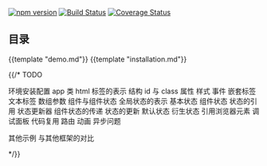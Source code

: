 [![npm version](https://badge.fury.io/js/affjs.svg)](https://badge.fury.io/js/affjs)
[![Build Status](https://travis-ci.org/reusee/aff.svg?branch=master)](https://travis-ci.org/reusee/aff)
[![Coverage Status](https://coveralls.io/repos/github/reusee/aff/badge.svg?branch=master)](https://coveralls.io/github/reusee/aff?branch=master)

## 目录

{{template "demo.md"}}
{{template "installation.md"}}

{{/* TODO

环境安装配置
app 类
html 标签的表示
  结构
  id 与 class
  属性
  样式
  事件
  嵌套标签
  文本标签
  数组参数
组件与组件状态
全局状态的表示
  基本状态
  组件状态
  状态的引用
  状态更新器
组件状态的传递
状态的更新
默认状态
衍生状态
引用浏览器元素
调试面板
代码复用
路由
动画
异步问题

其他示例
与其他框架的对比

*/}}
